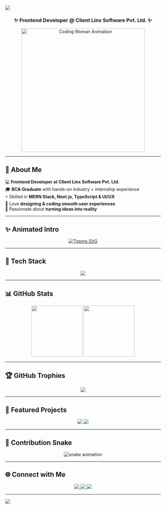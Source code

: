 <!-- 🔥 Harshini Stylish GitHub Profile README -->

<!-- Animated Header with Role -->
<img src="https://capsule-render.vercel.app/api?type=waving&color=gradient&height=200&section=header&text=Harshini%20👩‍💻&fontSize=45&fontAlignY=35&animation=twinkling&fontColor=ffffff"/>

<h3 align="center">✨ Frontend Developer @ Client Linx Software Pvt. Ltd. ✨</h3>

<p align="center">
  <img src="https://media.giphy.com/media/L1R1tvI9svkIWwpVYr/giphy.gif" width="400px" alt="Coding Woman Animation"/>
</p>

---

## 🌟 About Me
💻 **Frontend Developer at Client Linx Software Pvt. Ltd.**  
🎓 **BCA Graduate** with hands-on industry + internship experience  
⚡ Skilled in **MERN Stack, Next.js, TypeScript & UI/UX**  
🎨 Love **designing & coding smooth user experiences**  
🚀 Passionate about **turning ideas into reality**  

---

## ✨ Animated Intro
<p align="center">
  <a href="https://git.io/typing-svg">
    <img src="https://readme-typing-svg.herokuapp.com?font=Fira+Code&weight=500&size=24&pause=1000&color=FF6EC7&center=true&vCenter=true&width=550&lines=Hi%2C+I'm+Harshini!;Frontend+Developer+@+Client+Linx;Full+Stack+Developer;UI%2FUX+Designer;Coding+%7C+Creativity+%7C+Innovation" alt="Typing SVG" />
  </a>
</p>

---

## 🎨 Tech Stack
<p align="center">
  <img src="https://skillicons.dev/icons?i=html,css,js,react,nextjs,typescript,tailwind,nodejs,express,mongodb,mysql,python,git,github,figma,vscode&perline=7" />
</p>

---

## 📊 GitHub Stats
<p align="center">
  <img src="https://github-readme-stats.vercel.app/api?username=Harshini&show_icons=true&theme=tokyonight&hide_border=true" height="165"/>
  <img src="https://github-readme-streak-stats.herokuapp.com/?user=Harshini&theme=tokyonight&hide_border=true" height="165"/>
</p>

---

## 🏆 GitHub Trophies
<p align="center">
  <img src="https://github-profile-trophy.vercel.app/?username=Harshini&theme=algolia&no-frame=true&no-bg=true&margin-w=10&margin-h=10&column=6" />
</p>

---

## 🚀 Featured Projects
<p align="center">
  <a href="https://github.com/Harshini/FlowerShop"><img src="https://github-readme-stats.vercel.app/api/pin/?username=Harshini&repo=FlowerShop&theme=tokyonight&hide_border=true"></a>
  <a href="https://github.com/Harshini/SocialMediaFeed"><img src="https://github-readme-stats.vercel.app/api/pin/?username=Harshini&repo=SocialMediaFeed&theme=tokyonight&hide_border=true"></a>
</p>

---

## 🐍 Contribution Snake  
<p align="center">
  <img src="https://raw.githubusercontent.com/Harshini/Harshini/output/github-contribution-grid-snake-dark.svg" alt="snake animation"/>
</p>

---

## 🌐 Connect with Me
<p align="center">
  <a href="https://linkedin.com/in/yourlinkedin" target="_blank">
    <img src="https://img.shields.io/badge/LinkedIn-%230A66C2.svg?&style=for-the-badge&logo=linkedin&logoColor=white"/>
  </a>
  <a href="mailto:your.email@example.com" target="_blank">
    <img src="https://img.shields.io/badge/Gmail-D14836?style=for-the-badge&logo=gmail&logoColor=white"/>
  </a>
  <a href="https://github.com/Harshini" target="_blank">
    <img src="https://img.shields.io/badge/GitHub-171515?style=for-the-badge&logo=github&logoColor=white"/>
  </a>
</p>

---

<!-- Clean Footer Banner -->
<img src="https://capsule-render.vercel.app/api?type=waving&color=gradient&height=120&section=footer"/>

